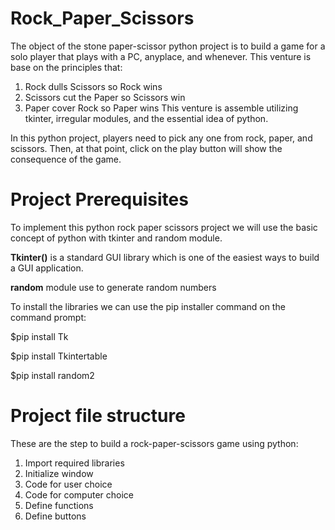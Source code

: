 # Rock_Paper_Scissors
The object of the stone paper-scissor python project is to build a game for a solo player that plays with a PC, anyplace, and whenever. This venture is base on the principles that:

1. Rock dulls Scissors so Rock wins
2. Scissors cut the Paper so Scissors win
3. Paper cover Rock so Paper wins
This venture is assemble utilizing tkinter, irregular modules, and the essential idea of python.

In this python project, players need to pick any one from rock, paper, and scissors. Then, at that point, click on the play button will show the consequence of the game.

# Project Prerequisites
To implement this python rock paper scissors project we will use the basic concept of python with tkinter and random module.

**Tkinter()** is a standard GUI library which is one of the easiest ways to build a GUI application.

**random** module use to generate random numbers

To install the libraries we can use the pip installer command on the command prompt:
   
   $pip install Tk
   
   $pip install Tkintertable
   
   $pip install random2


# Project file structure
These are the step to build a rock-paper-scissors game using python:

1. Import required libraries
2. Initialize window
3. Code for user choice
4. Code for computer choice
5. Define functions
6. Define buttons
